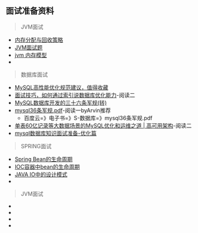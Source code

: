 ## 面试准备资料

> JVM面试
- [内存分配与回收策略](https://github.com/doocs/jvm/blob/master/docs/05-memory-allocation-gc.md)
- [JVM面试题](https://blog.csdn.net/qq_34645958/article/details/82047846)
- [jvm 内存模型](https://blog.csdn.net/qzqanzc/article/details/81008598)
- []()

> 数据库面试
- [MySQL高性能优化规范建议，值得收藏](https://mp.weixin.qq.com/s/v0DMaIxl-oFR7NXUNaxb5g)
- [面试技巧，如何通过索引说数据库优化能力](https://blog.csdn.net/broadview2006/article/details/80131832)-阅读二
- [MySQL数据库开发的三十六条军规(转)](https://blog.csdn.net/aa_moon/article/details/53435768)
- [mysql36条军规.pdf](https://vdisk.weibo.com/s/muWOT)-阅读一byArvin推荐
    - 百度云=》电子书=》S-数据库=》mysql36条军规.pdf
- [单表60亿记录等大数据场景的MySQL优化和运维之道 | 高可用架构](https://mp.weixin.qq.com/s/-TRiWDYFhaO7wqjMPTNGBA)-阅读二
- [mysql数据库知识面试准备-优化篇](https://blog.csdn.net/qq_42815122/article/details/85953238)

> SPRING面试
- [Spring Bean的生命周期](https://www.cnblogs.com/redcool/p/6397398.html)
- [IOC容器中bean的生命周期](https://www.cnblogs.com/xujian2014/p/5049483.html)
- [JAVA IO中的设计模式](https://www.cnblogs.com/wxgblogs/p/5649933.html)
- []()

> JVM面试
- []()
- []()
- []()
- []()